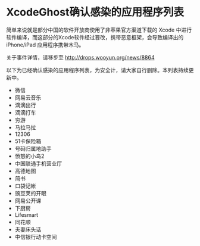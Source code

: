 # XcodeGhost确认感染的应用程序列表

简单来说就是部分中国的软件开放商使用了非苹果官方渠道下载的 Xcode 中进行软件编译，而这部分的Xcode软件经过篡改，携带恶意框架，会导致编译出的 iPhone/iPad 应用程序携带木马。

关于事件详情，请移步至 http://drops.wooyun.org/news/8864

以下为已经确认感染的应用程序列表，为安全计，请大家自行删除。本列表持续更新中。

- 微信
- 网易云音乐
- 滴滴出行
- 滴滴打车
- 穷游
- 马拉马拉
- 12306
- 51卡保险箱
- 号码归属地助手
- 愤怒的小鸟2
- 中国联通手机营业厅
- 高德地图
- 简书
- 口袋记帐
- 豌豆荚的开眼
- 网易公开课
- 下厨房
- Lifesmart
- 同花顺
- 夫妻床头话
- 中信银行动卡空间
